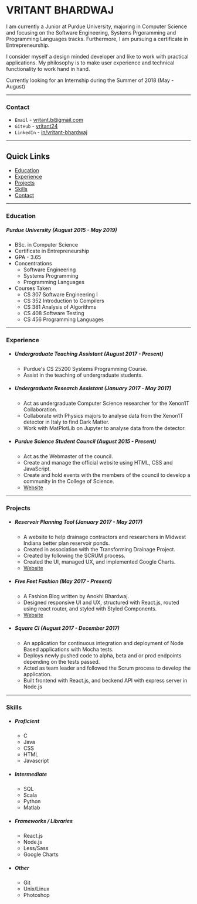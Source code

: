 # **VRITANT BHARDWAJ**

I am currently a Junior at Purdue University, majoring in Computer Science and focusing on the Software Engineering, Systems Prgoramming and Programming Languages tracks. Furthermore, I am pursuing a certificate in Entrepreneurship. 

I consider myself a design minded developer and like to work with practical applications. My philosophy is to make user experience and technical functionality to work hand in hand.

Currently looking for an Internship during the Summer of 2018 (May - August)

---


### **Contact** 
* `Email` - vritant.b@gmail.com
* `GitHub` - [vritant24](http://github.com/vritant24)
* `LinkedIn` - [in/vritant-bhardwaj](https://www.linkedin.com/in/vritant-bhardwaj/) 

---

## Quick Links
  * [Education](#education)
  * [Experience](#experience)
  * [Projects](#projects)
  * [Skills](#skills)
  * [Contact](#contact)
  
---

### **Education**
##### **Purdue University** *(August 2015 - May 2019)*
- BSc. in Computer Science
- Certificate in Entrepreneurship
- GPA - 3.65
- Concentrations 
    * Software Engineering
    * Systems Programming
    * Programming Languages
- Courses Taken
    * CS 307 Software Engineering I
    * CS 352 Introduction to Compilers
    * CS 381 Analysis of Algorithms
    * CS 408 Software Testing
    * CS 456 Programming Languages
    
---

### **Experience**
* ##### **Undergraduate Teaching Assistant** *(August 2017 - Present)*
    - Purdue's CS 25200 Systems Programming Course.
    - Assist in the teaching of undergraduate students.

* ##### **Undergraduate Research Assistant** *(January 2017 - May 2017)*
    - Act as undergraduate Computer Science researcher for the Xenon1T Collaboration.
    - Collaborate with Physics majors to analyse data from the Xenon1T detector in Italy to find Dark Matter.
    - Work with MatPlotLib on Jupyter to analyse data from the detector.

* ##### **Purdue Science Student Council** *(August 2015 - Present)*
    - Act as the Webmaster of the council.
    - Create and manage the official website using HTML, CSS and JavaScript.
    - Create and hold events with the members of the council to develop a community in the College of Science.
    - [Website](https://purdue.edu/pssc)
    
---

### **Projects**
* ##### **Reservoir Planning Tool** *(January 2017 - May 2017)*
    - A website to help drainage contractors and researchers in Midwest Indiana better plan reservoir ponds.
    - Created in association with the Transforming Drainage Project.
    - Created by following the SCRUM process.
    - Created the UI, managed UX, and implemented Google Charts.
    - [Website](https://drainage.agriculture.purdue.edu)

* ##### **Five Feet Fashion** *(May 2017 - Present)*
    - A Fashion Blog written by Anokhi Bhardwaj.
    - Designed responsive UI and UX, structured with React.js, routed using react router, and styled with Styled Components.
    - [Website](https://fivefeetfashion.github.io)
    
* ##### **Square CI** *(August 2017 - December 2017)*
    - An application for continuous integration and deployment of Node Based applications with Mocha tests.
    - Deploys newly pushed code to alpha, beta and or prod endpoints depending on the tests passed.
    - Acted as team leader and followed the Scrum process to develop the application.
    - Built frontend with React.js, and beckend API with express server in Node.js
---

### **Skills**
* ##### **Proficient**
    - C
    - Java
    - CSS
    - HTML
    - Javascript

* ##### **Intermediate**
    - SQL
    - Scala
    - Python
    - Matlab

* ##### **Frameworks / Libraries**
    - React.js
    - Node.js
    - Less/Sass
    - Google Charts

* ##### **Other**
    - Git
    - Unix/Linux
    - Photoshop
    
